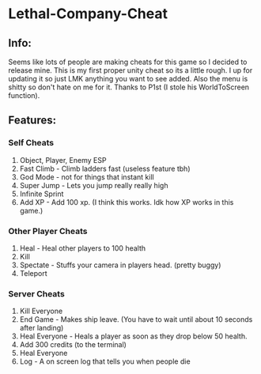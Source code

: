 # Lethal-Company-Cheat
## Info:
Seems like lots of people are making cheats for this game so I decided to release mine. This is my first proper unity cheat so its a little rough. I up for updating it so just LMK anything you want to see added. Also the menu is shitty so don't hate on me for it. Thanks to P1st (I stole his WorldToScreen function).

## Features:

### Self Cheats
1. Object, Player, Enemy ESP
2. Fast Climb - Climb ladders fast (useless feature tbh)
3. God Mode - not for things that instant kill
4. Super Jump - Lets you jump really really high
5. Infinite Sprint
6. Add XP - Add 100 xp. (I think this works. Idk how XP works in this game.)

### Other Player Cheats
1. Heal - Heal other players to 100 health
2. Kill
3. Spectate - Stuffs your camera in players head. (pretty buggy)
4. Teleport

### Server Cheats
1. Kill Everyone
2. End Game - Makes ship leave. (You have to wait until about 10 seconds after landing)
3. Heal Everyone - Heals a player as soon as they drop below 50 health.
4. Add 300 credits (to the terminal)
5. Heal Everyone
6. Log - A on screen log that tells you when people die

